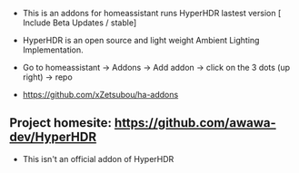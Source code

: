 - This is an addons for homeassistant runs HyperHDR lastest version [ Include Beta Updates / stable]

- HyperHDR is an open source and light weight Ambient Lighting Implementation.

- Go to homeassistant -> Addons -> Add addon -> click on the 3 dots (up right) -> repo
- https://github.com/xZetsubou/ha-addons
  
## Project homesite: https://github.com/awawa-dev/HyperHDR
- This isn't an official addon of HyperHDR
